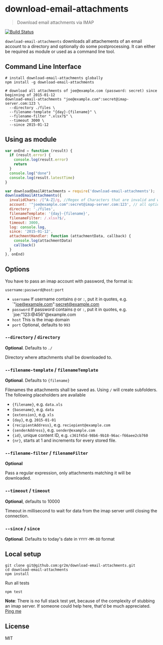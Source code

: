 # download-email-attachments

> Download email attachments via IMAP

[![Build Status](https://travis-ci.org/eHealthAfrica/download-email-attachments.png?branch=master)](https://travis-ci.org/eHealthAfrica/download-email-attachments/)

`download-email-attachments` downloads all attachements of an email account
to a directory and optionally do some postprocessing. It can either be required as module or used as
a command line tool.

## Command Line Interface

```
# install download-email-attachments globally
npm install -g download-email-attachments

# download all attachments of joe@example.com (password: secret) since beginning of 2015-01-12
download-email-attachments "joe@example.com":secret@imap-server.com:123 \
  --directory ./files \
  --filename-template "{day}-{filename}" \
  --filename-filter ".xlsx?$" \
  --timeout 3000 \
  --since 2015-01-12
```

## Using as module

```js
var onEnd = function (result) {
  if (result.error) {
    console.log(result.error)
    return
  }
  console.log("done")
  console.log(result.latestTime)
}

var downloadEmailAttachments = require('download-email-attachments');
downloadEmailAttachments({
  invalidChars: /[^A-Z]/g, //Regex of Characters that are invalid and will be replaced by X
  account: '"joe@example.com":secret@imap-server.com:123', // all options and params besides account are optional
  directory: './files',
  filenameTemplate: '{day}-{filename}',
  filenameFilter: /.xlsx?$/,
  timeout: 3000,
  log: console.log,
  since: '2015-01-12',
  attachmentHandler: function (attachmentData, callback) {
    console.log(attachmentData)
    callback()
  }
}, onEnd)
```

## Options

You have to pass an imap account with password, the format is:

```
username:password@host:port
```

- `username`
  If username contains `@` or `:`, put it in quotes, e.g. `"joe@example.com":secret@example.com
- `password`
  If password contains `@` or `:`, put it in quotes, e.g. `joe:"123:@456"@example.com
- `host`
  This is the imap domain
- `port`
  Optional, defaults to `993`


### `--directory` / `directory`

**Optional**. Defaults to `./`

Directory where attachments shall be downloaded to.


### `--filename-template` / `filenameTemplate`

**Optional**. Defaults to `{filename}`

Filenames the attachments shall be saved as. Using `/` will
create subfolders. The following placeholders are available

- `{filename}`, e.g. `data.xls`
- `{basename}`, e.g. `data`
- `{extension}`, e.g. `xls`
- `{day}`, e.g. `2015-01-01`
- `{recipientAddress}`, e.g. `reciepient@example.com`
- `{senderAddress}`, e.g. `sender@example.com`
- `{id}`, unique content ID, e.g. `c361f45d-98b6-9b18-96ac-f66aee2cb760`
- `{nr}`, starts at 1 and increments for every stored file.


### `--filename-filter` / `filenameFilter`

**Optional**

Pass a regular expression, only attachments matching it will be
downloaded.


### `--timeout` / `timeout`

**Optional**, defaults to 10000

Timeout in millisecond to wait for data from the imap server until
closing the connection.


### `--since` / `since`

**Optional**. Defaults to today's date in `YYYY-MM-DD` format


## Local setup

```
git clone git@github.com:gr2m/download-email-attachments.git
cd download-email-attachments
npm install
```

Run all tests

```
npm test
```

**Note**: There is no full stack test yet, because of the complexity
of stubbing an imap server. If someone could help here, that'd be
much appreciated. [Ping me](https://twitter.com/gr2m)

## License

MIT
